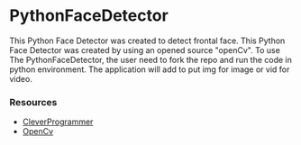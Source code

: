 # PythonFaceDetector
This Python Face Detector was created to detect frontal face.
This Python Face Detector was created  by using an opened source "openCv".
To use The PythonFaceDetector, the user need to fork the repo and run the code in python environment. The application will add to put img for image or vid for video. 



### Resources
* [CleverProgrammer](https://www.youtube.com/watch?v=XIrOM9oP3pA&t=8131s&ab_channel=CleverProgrammer)
* [OpenCv](https://github.com/opencv/opencv)

